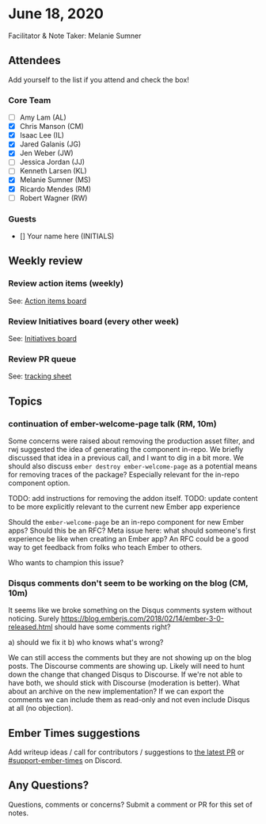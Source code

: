 # June 18, 2020

Facilitator & Note Taker: Melanie Sumner

## Attendees

Add yourself to the list if you attend and check the box!

### Core Team
- [ ] Amy Lam (AL)
- [x] Chris Manson (CM)
- [x] Isaac Lee (IL)
- [x] Jared Galanis (JG)
- [x] Jen Weber (JW)
- [ ] Jessica Jordan (JJ)
- [ ] Kenneth Larsen (KL)
- [x] Melanie Sumner (MS)
- [x] Ricardo Mendes (RM)
- [ ] Robert Wagner (RW)

### Guests
- [] Your name here (INITIALS)

## Weekly review

### Review action items (weekly)
See: [Action items board](https://github.com/orgs/ember-learn/projects/47)

### Review Initiatives board (every other week)
See: [Initiatives board](https://github.com/orgs/ember-learn/projects/19)

### Review PR queue
See: [tracking sheet](https://docs.google.com/spreadsheets/d/1sPyN9z9wZMpTNwqCfa6R9QSPZkIW4iQd-H4gZC7ILLk/edit#gid=2035777454)

## Topics

### continuation of ember-welcome-page talk (RM, 10m)
Some concerns were raised about removing the production asset filter, and rwj suggested the idea of generating the component in-repo. We briefly discussed that idea in a previous call, and I want to dig in a bit more.
We should also discuss `ember destroy ember-welcome-page` as a potential means for removing traces of the package? Especially relevant for the in-repo component option.

TODO: add instructions for removing the addon itself. 
TODO: update content to be more explicitly relevant to the current new Ember app experience

Should the `ember-welcome-page` be an in-repo component for new Ember apps? Should this be an RFC?
Meta issue here: what should someone's first experience be like when creating an Ember app? An RFC could be a good way to get feedback from folks who teach Ember to others. 

Who wants to champion this issue? 

### Disqus comments don't seem to be working on the blog (CM, 10m)

It seems like we broke something on the Disqus comments system without noticing. Surely https://blog.emberjs.com/2018/02/14/ember-3-0-released.html should have some comments right? 

a) should we fix it
b) who knows what's wrong?

We can still access the comments but they are not showing up on the blog posts. 
The Discourse comments are showing up. Likely will need to hunt down the change that changed Disqus to Discourse. 
If we're not able to have both, we should stick with Discourse (moderation is better). What about an archive on the new implementation? If we can export the comments we can include them as read-only and not even include Disqus at all (no objection).


## Ember Times suggestions
Add writeup ideas / call for contributors / suggestions to [the latest PR](https://github.com/ember-learn/ember-blog/pulls?q=is%3Aopen+is%3Apr+label%3A%22%F0%9F%97%9E+embertimes%22%20or%20#support-ember-times) or [#support-ember-times](https://discordapp.com/channels/480462759797063690/485450546887786506) on Discord.

## Any Questions?
Questions, comments or concerns? Submit a comment or PR for this set of notes.
